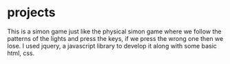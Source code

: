 # projects
This is a simon game just like the physical simon game where we follow the patterns of the lights and press the keys, if we press the wrong one then we lose.
I used jquery, a javascript library to develop it along with some basic html, css.
